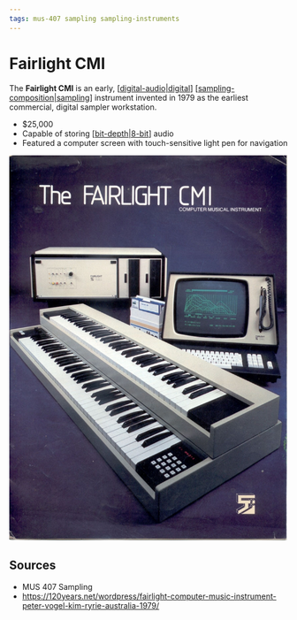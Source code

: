```yaml
---
tags: mus-407 sampling sampling-instruments
---
```


# Fairlight CMI

The **Fairlight CMI** is an early, [[digital-audio|digital]] [[sampling-composition|sampling]] instrument invented in 1979 as the earliest commercial, digital sampler workstation.

- $25,000
- Capable of storing [[bit-depth|8-bit]] audio
- Featured a computer screen with touch-sensitive light pen for navigation

![Fairlight CMI](../public/attachments/fairlight-cmi.png)

## Sources

- MUS 407 Sampling
- <https://120years.net/wordpress/fairlight-computer-music-instrument-peter-vogel-kim-ryrie-australia-1979/>

[//begin]: # "Autogenerated link references for markdown compatibility"
[digital-audio|digital]: digital-audio "Digital Audio"
[sampling-composition|sampling]: sampling-composition "Sampling (composition)"
[bit-depth|8-bit]: bit-depth "Bit Depth"
[//end]: # "Autogenerated link references"

